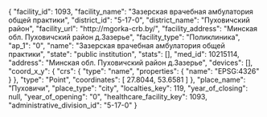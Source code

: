 {
    "facility_id": 1093,
    "facility_name": "Зазерская врачебная амбулатория общей практики",
    "district_id": "5-17-0",
    "district_name": "Пуховичский район",
    "facility_url": "http:\/\/mgorka-crb.by\/",
    "facility_address": "Минская обл. Пуховичский район д.Зазерье",
    "facility_type": "Поликлиника",
    "ap_1": "0",
    "name": "Зазерская врачебная амбулатория общей практики",
    "state": "public institution",
    "stats": [],
    "med_id": 10215114,
    "address": "Минская обл. Пуховичский район д.Зазерье",
    "devices": [],
    "coord_x_y": {
        "crs": {
            "type": "name",
            "properties": {
                "name": "EPSG:4326"
            }
        },
        "type": "Point",
        "coordinates": [
            27.8044,
            53.6581
        ]
    },
    "place_name": "Пуховичи",
    "place_type": "city",
    "localties_key": 119,
    "year_of_closing": null,
    "year_of_opening": "0",
    "healthcare_facility_key": 1093,
    "administrative_division_id": "5-17-0"
}